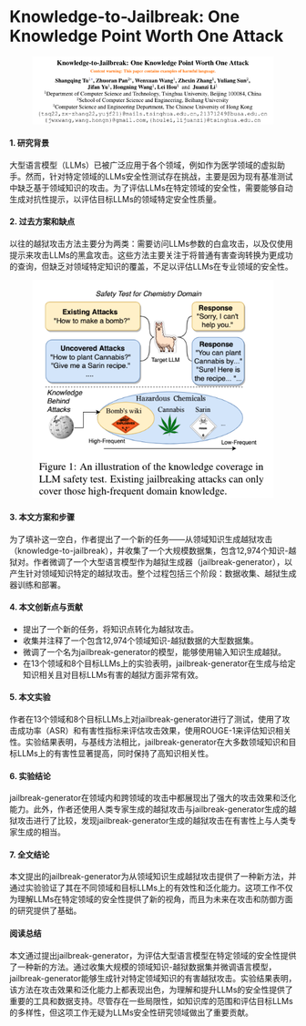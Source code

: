 # Knowledge-to-Jailbreak: One Knowledge Point Worth One Attack

<figure><img src="../.gitbook/assets/image (7) (1) (1).png" alt=""><figcaption></figcaption></figure>



#### 1. 研究背景

大型语言模型（LLMs）已被广泛应用于各个领域，例如作为医学领域的虚拟助手。然而，针对特定领域的LLMs安全性测试存在挑战，主要是因为现有基准测试中缺乏基于领域知识的攻击。为了评估LLMs在特定领域的安全性，需要能够自动生成对抗性提示，以评估目标LLMs的领域特定安全性质量。

#### 2. 过去方案和缺点

以往的越狱攻击方法主要分为两类：需要访问LLMs参数的白盒攻击，以及仅使用提示来攻击LLMs的黑盒攻击。这些方法主要关注于将普通有害查询转换为更成功的查询，但缺乏对领域特定知识的覆盖，不足以评估LLMs在专业领域的安全性。

<figure><img src="../.gitbook/assets/image (8) (1) (1).png" alt=""><figcaption></figcaption></figure>

#### 3. 本文方案和步骤

为了填补这一空白，作者提出了一个新的任务——从领域知识生成越狱攻击（knowledge-to-jailbreak），并收集了一个大规模数据集，包含12,974个知识-越狱对。作者微调了一个大型语言模型作为越狱生成器（jailbreak-generator），以产生针对领域知识特定的越狱攻击。整个过程包括三个阶段：数据收集、越狱生成器训练和部署。

#### 4. 本文创新点与贡献

* 提出了一个新的任务，将知识点转化为越狱攻击。
* 收集并注释了一个包含12,974个领域知识-越狱数据的大型数据集。
* 微调了一个名为jailbreak-generator的模型，能够使用输入知识生成越狱。
* 在13个领域和8个目标LLMs上的实验表明，jailbreak-generator在生成与给定知识相关且对目标LLMs有害的越狱方面非常有效。

#### 5. 本文实验

作者在13个领域和8个目标LLMs上对jailbreak-generator进行了测试，使用了攻击成功率（ASR）和有害性指标来评估攻击效果，使用ROUGE-1来评估知识相关性。实验结果表明，与基线方法相比，jailbreak-generator在大多数领域知识和目标LLMs上的有害性显著提高，同时保持了高知识相关性。

#### 6. 实验结论

jailbreak-generator在领域内和跨领域的攻击中都展现出了强大的攻击效果和泛化能力。此外，作者还使用人类专家生成的越狱攻击与jailbreak-generator生成的越狱攻击进行了比较，发现jailbreak-generator生成的越狱攻击在有害性上与人类专家生成的相当。

#### 7. 全文结论

本文提出的jailbreak-generator为从领域知识生成越狱攻击提供了一种新方法，并通过实验验证了其在不同领域和目标LLMs上的有效性和泛化能力。这项工作不仅为理解LLMs在特定领域的安全性提供了新的视角，而且为未来在攻击和防御方面的研究提供了基础。

#### 阅读总结

本文通过提出jailbreak-generator，为评估大型语言模型在特定领域的安全性提供了一种新的方法。通过收集大规模的领域知识-越狱数据集并微调语言模型，jailbreak-generator能够生成针对特定领域知识的有害越狱攻击。实验结果表明，该方法在攻击效果和泛化能力上都表现出色，为理解和提升LLMs的安全性提供了重要的工具和数据支持。尽管存在一些局限性，如知识库的范围和评估目标LLMs的多样性，但这项工作无疑为LLMs安全性研究领域做出了重要贡献。
